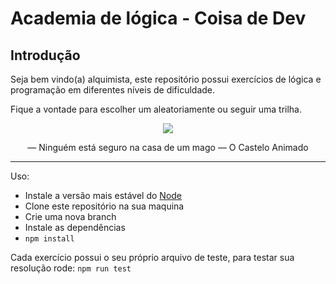 # Academia de lógica - Coisa de Dev

## Introdução

Seja bem vindo(a) alquimista, este repositório possui exercícios de lógica e programação em diferentes níveis de dificuldade.

Fique a vontade para escolher um aleatoriamente ou seguir uma trilha.

<center>
<img src="https://pa1.aminoapps.com/7042/483b22fa2006762461af06307c65cc3eafd852c4r1-500-370_hq.gif" />


⁠— Ninguém está seguro na casa de um mago — O Castelo Animado
</center>

---

Uso:
- Instale a versão mais estável do [Node](https://nodejs.org/)
- Clone este repositório na sua maquina
- Crie uma nova branch
- Instale as dependências 
 - `npm install`

 Cada exercício possui o seu próprio arquivo de teste, para testar sua resolução rode: `npm run test`